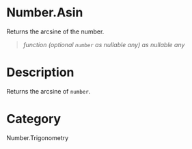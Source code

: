 ﻿# Number.Asin
Returns the arcsine of the number.
> _function (optional <code>number</code> as nullable any) as nullable any_
# Description 
Returns the arcsine of <code>number</code>.

# Category 
Number.Trigonometry

